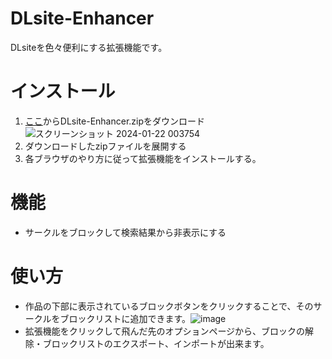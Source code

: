 # DLsite-Enhancer
 DLsiteを色々便利にする拡張機能です。
 
# インストール
1. [ここ](https://github.com/RateteApple/DLsite-Enhancer/releases/latest)からDLsite-Enhancer.zipをダウンロード![スクリーンショット 2024-01-22 003754](https://github.com/RateteApple/DLsite-Enhancer/assets/105982649/b3272a83-ed34-4c39-a97b-d1d7aea2272e)
3. ダウンロードしたzipファイルを展開する
4. 各ブラウザのやり方に従って拡張機能をインストールする。
   
# 機能
- サークルをブロックして検索結果から非表示にする
  
# 使い方
- 作品の下部に表示されているブロックボタンをクリックすることで、そのサークルをブロックリストに追加できます。![image](https://github.com/RateteApple/DLsite-Enhancer/assets/105982649/6b85fcb5-3beb-4f14-90b4-0178aca42b1c)
- 拡張機能をクリックして飛んだ先のオプションページから、ブロックの解除・ブロックリストのエクスポート、インポートが出来ます。


